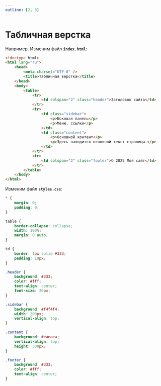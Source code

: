 ```yaml
---
outline: [2, 3]
---
```


<script setup>
import CodePreview from '../.././.vitepress/components/CodePreview.vue';

import html_070 from '../.././.vitepress/examples/css/demo_070/index.html?raw';
import css_070 from '../.././.vitepress/examples/css/demo_070/style.css?raw';
import js_070 from '../.././.vitepress/examples/css/demo_070/script.js?raw';
</script>

# Табличная верстка

Например. Изменим файл **`index.html`**:

```html [index.html] :line-numbers
<!doctype html>
<html lang="ru">
    <head>
        <meta charset="UTF-8" />
        <title>Табличная верстка</title>
    </head>
    <body>
        <table>
            <tr>
                <td colspan="2" class="header">Заголовок сайта</td>
            </tr>
            <tr>
                <td class="sidebar">
                    <p>Боковая панель</p>
                    <p>Меню, ссылки</p>
                </td>
                <td class="content">
                    <p>Основной контент</p>
                    <p>Здесь находится основной текст страницы.</p>
                </td>
            </tr>
            <tr>
                <td colspan="2" class="footer">© 2025 Мой сайт</td>
            </tr>
        </table>
    </body>
</html>
```

Изменим файл **`styles.css`**:

```css [styles.css] :line-numbers
* {
    margin: 0;
    padding: 0;
}

table {
    border-collapse: collapse;
    width: 100%;
    margin: 0 auto;
}

td {
    border: 1px solid #333;
    padding: 10px;
}

.header {
    background: #333;
    color: #fff;
    text-align: center;
    font-size: 20px;
}

.sidebar {
    background: #f4f4f4;
    width: 200px;
    vertical-align: top;
}

.content {
    background: #eaeaea;
    vertical-align: top;
    height: 300px;
}

.footer {
    background: #333;
    color: #fff;
    text-align: center;
}
```

<CodePreview :html="html_070" :css="css_070" :js="js_070" height="500px" />
